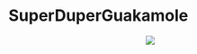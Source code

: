 # SuperDuperGuakamole
<p align="center">
  <img src=![Alt Text](https://media.giphy.com/media/AesDf8sEPOJqCAcLFy/giphy.gif)/>
</p>

